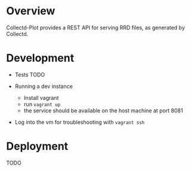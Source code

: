 
# Overview

  Collectd-Plot provides a REST API for serving RRD files, as generated by Collectd.

# Development

  * Tests
    TODO

  * Running a dev instance
    - Install vagrant
    - run `vagrant up`
    - the service should be available on the host machine at port 8081

  * Log into the vm for troubleshooting with `vagrant ssh`

# Deployment

  TODO
